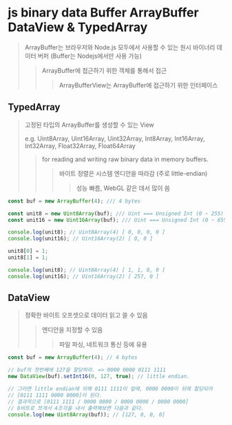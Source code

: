 # js binary data Buffer ArrayBuffer DataView & TypedArray

> ArrayBuffer는 브라우저와 Node.js 모두에서 사용할 수 있는 원시 바이너리 데이터 버퍼 (Buffer는 Nodejs에서만 사용 가능)
>
> > ArrayBuffer에 접근하기 위한 객체를 통해서 접근
> >
> > > ArrayBufferView는 ArrayBuffer에 접근하기 위한 인터페이스

## TypedArray

> 고정된 타입의 ArrayBuffer를 생성할 수 있는 View
>
> e.g. Uint8Array, Uint16Array, Uint32Array, Int8Array, Int16Array, Int32Array, Float32Array, Float64Array
>
> > for reading and writing raw binary data in memory buffers.
> >
> > > 바이트 정렬은 시스템 엔디안을 따라감 (주로 little-endian)
> > >
> > > > 성능 빠름, WebGL 같은 데서 많이 씀

```js
const buf = new ArrayBuffer(4); /// 4 bytes

const unit8 = new Uint8Array(buf); /// Uint === Unsigned Int (0 ~ 255)
const unit16 = new Uint16Array(buf); /// Uint === Unsigned Int (0 ~ 65535)

console.log(unit8); // Uint8Array(4) [ 0, 0, 0, 0 ]
console.log(unit16); // Uint16Array(2) [ 0, 0 ]

unit8[0] = 1;
unit8[1] = 1;

console.log(unit8); // Uint8Array(4) [ 1, 1, 0, 0 ]
console.log(unit16); // Uint16Array(2) [ 257, 0 ]
```

## DataView

> 정확한 바이트 오프셋으로 데이터 읽고 쓸 수 있음
>
> > 엔디안을 지정할 수 있음
> >
> > > 파일 파싱, 네트워크 통신 등에 유용

```js
const buf = new ArrayBuffer(4); // 4 bytes

// buf의 첫번째에 127을 할당하라. => 0000 0000 0111 1111
new DataView(buf).setInt16(0, 127, true); // little endian.

// 그러면 little endian에 의해 0111 1111이 앞에, 0000 0000이 뒤에 할당되어
// [0111 1111 0000 0000]이 된다.
// 결과적으로 [0111 1111 / 0000 0000 / 0000 0000 / 0000 0000]
// 8비트로 쪼개서 4조각을 내서 출력해보면 다음과 같다.
console.log(new Uint8Array(buf)); // [127, 0, 0, 0]
```
